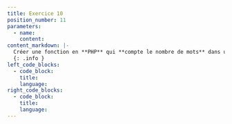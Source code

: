 ```yaml
---
title: Exercice 10
position_number: 11
parameters:
  - name:
    content:
content_markdown: |-
  Créer une fonction en **PHP** qui **compte le nombre de mots** dans une phrase ou bloc de texte saisi en paramètre.
  {: .info }
left_code_blocks:
  - code_block:
    title:
    language:
right_code_blocks:
  - code_block:
    title:
    language:
---
```

